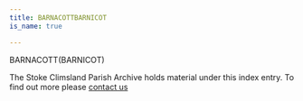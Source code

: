 ```yaml
---
title: BARNACOTTBARNICOT
is_name: true

---
```


BARNACOTT(BARNICOT)


The Stoke Climsland Parish Archive holds material under this index entry. To find out more please [contact us](/contact/)
